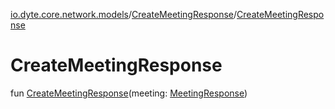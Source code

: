 [io.dyte.core.network.models](../index.md)/[CreateMeetingResponse](index.md)/[CreateMeetingResponse](-create-meeting-response.md)

# CreateMeetingResponse


fun [CreateMeetingResponse](-create-meeting-response.md)(meeting: [MeetingResponse](../-meeting-response/index.md))
